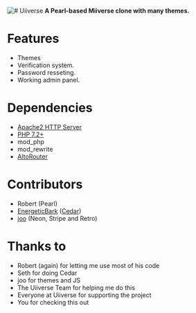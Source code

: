 ![# Uiiverse](https://i.ibb.co/dMPvqk9/logo.png)
**A Pearl-based Miiverse clone with many themes.**

# Features

- Themes
- Verification system.
- Password resseting.
- Working admin panel.

# Dependencies

- [Apache2 HTTP Server](https://httpd.apache.org/)
- [PHP 7.2+](https://www.php.net/downloads.php)
- mod_php
- mod_rewrite
- [AltoRouter](https://github.com/dannyvankooten/AltoRouter)

# Contributors

- Robert (Pearl)
- [EnergeticBark](https://github.com/EnergeticBark/) ([Cedar](https://github.com/EnergeticBark/Cedar-PHP))
- [joo](https://github.com/j0w0) (Neon, Stripe and Retro)

# Thanks to

- Robert (again) for letting me use most of his code
- Seth for doing Cedar
- joo for themes and JS
- The Uiiverse Team for helping me do this
- Everyone at Uiiverse for supporting the project
- You for checking this out